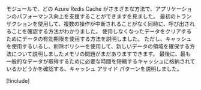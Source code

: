 モジュールで、どの Azure Redis Cache がさまざまな方法で、アプリケーションのパフォーマンス向上を支援することができますを見ました。 最初のトランザクションを使用して、複数の操作が中断されることがなく同時に、呼び出されることを確認する方法がわかりました。 使用しなくなったデータをクリアするためにデータの有効期限を使用する方法を説明しました。 ただし、キャッシュを使用するいるし、削除ポリシーを使用して、新しいデータの領域を確保する方法について説明しましたメモリの問題がまだありますできます。 最後に、最も一般的なデータが取得するために必要な時間を短縮するキャッシュに格納されているかどうかを確認する、キャッシュ アサイド パターンを説明しました。

<!-- Cleanup sandbox -->
[!include[](../../../includes/azure-sandbox-cleanup.md)]